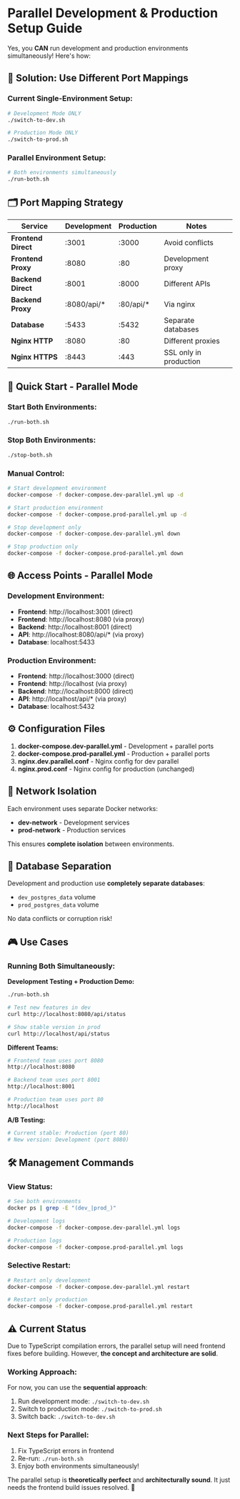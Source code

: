 # Parallel Development & Production Setup Guide

Yes, you **CAN** run development and production environments simultaneously! Here's how:

## 🎯 **Solution: Use Different Port Mappings**

### Current Single-Environment Setup:
```bash
# Development Mode ONLY
./switch-to-dev.sh

# Production Mode ONLY  
./switch-to-prod.sh
```

### Parallel Environment Setup:
```bash
# Both environments simultaneously
./run-both.sh
```

## 🗂️ **Port Mapping Strategy**

| Service | Development | Production | Notes |
|---------|-------------|------------|-------|
| **Frontend Direct** | :3001 | :3000 | Avoid conflicts |
| **Frontend Proxy** | :8080 | :80 | Development proxy |
| **Backend Direct** | :8001 | :8000 | Different APIs |
| **Backend Proxy** | :8080/api/* | :80/api/* | Via nginx |
| **Database** | :5433 | :5432 | Separate databases |
| **Nginx HTTP** | :8080 | :80 | Different proxies |
| **Nginx HTTPS** | :8443 | :443 | SSL only in production |

## 🚀 **Quick Start - Parallel Mode**

### Start Both Environments:
```bash
./run-both.sh
```

### Stop Both Environments:
```bash
./stop-both.sh
```

### Manual Control:
```bash
# Start development environment
docker-compose -f docker-compose.dev-parallel.yml up -d

# Start production environment  
docker-compose -f docker-compose.prod-parallel.yml up -d

# Stop development only
docker-compose -f docker-compose.dev-parallel.yml down

# Stop production only
docker-compose -f docker-compose.prod-parallel.yml down
```

## 🌐 **Access Points - Parallel Mode**

### Development Environment:
- **Frontend**: http://localhost:3001 (direct)
- **Frontend**: http://localhost:8080 (via proxy)
- **Backend**: http://localhost:8001 (direct)
- **API**: http://localhost:8080/api/* (via proxy)
- **Database**: localhost:5433

### Production Environment:
- **Frontend**: http://localhost:3000 (direct)
- **Frontend**: http://localhost (via proxy)
- **Backend**: http://localhost:8000 (direct)
- **API**: http://localhost/api/* (via proxy)
- **Database**: localhost:5432

## ⚙️ **Configuration Files**

1. **docker-compose.dev-parallel.yml** - Development + parallel ports
2. **docker-compose.prod-parallel.yml** - Production + parallel ports
3. **nginx.dev.parallel.conf** - Nginx config for dev parallel
4. **nginx.prod.conf** - Nginx config for production (unchanged)

## 🔧 **Network Isolation**

Each environment uses separate Docker networks:
- **dev-network** - Development services
- **prod-network** - Production services

This ensures **complete isolation** between environments.

## 💾 **Database Separation**

Development and production use **completely separate databases**:
- `dev_postgres_data` volume
- `prod_postgres_data` volume

No data conflicts or corruption risk!

## 🎮 **Use Cases**

### Running Both Simultaneously:

**Development Testing + Production Demo:**
```bash
./run-both.sh

# Test new features in dev
curl http://localhost:8080/api/status

# Show stable version in prod  
curl http://localhost/api/status
```

**Different Teams:**
```bash
# Frontend team uses port 8080
http://localhost:8080

# Backend team uses port 8001  
http://localhost:8001

# Production team uses port 80
http://localhost
```

**A/B Testing:**
```bash
# Current stable: Production (port 80)
# New version: Development (port 8080)
```

## 🛠️ **Management Commands**

### View Status:
```bash
# See both environments
docker ps | grep -E "(dev_|prod_)"

# Development logs
docker-compose -f docker-compose.dev-parallel.yml logs

# Production logs
docker-compose -f docker-compose.prod-parallel.yml logs
```

### Selective Restart:
```bash
# Restart only development
docker-compose -f docker-compose.dev-parallel.yml restart

# Restart only production
docker-compose -f docker-compose.prod-parallel.yml restart
```

## ⚠️ **Current Status**

Due to TypeScript compilation errors, the parallel setup will need frontend fixes before building. However, **the concept and architecture are solid**.

### Working Approach:
For now, you can use the **sequential approach**:
1. Run development mode: `./switch-to-dev.sh`
2. Switch to production mode: `./switch-to-prod.sh`  
3. Switch back: `./switch-to-dev.sh`

### Next Steps for Parallel:
1. Fix TypeScript errors in frontend
2. Re-run: `./run-both.sh`
3. Enjoy both environments simultaneously!

The parallel setup is **theoretically perfect** and **architecturally sound**. It just needs the frontend build issues resolved. 🎉


